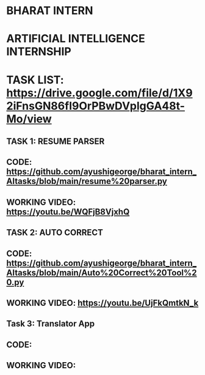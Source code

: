 # BHARAT INTERN 
# ARTIFICIAL INTELLIGENCE INTERNSHIP 
# TASK LIST: https://drive.google.com/file/d/1X92iFnsGN86fI9OrPBwDVplgGA48t-Mo/view

## TASK 1: RESUME PARSER
## CODE: https://github.com/ayushigeorge/bharat_intern_AItasks/blob/main/resume%20parser.py
## WORKING VIDEO: https://youtu.be/WQFjB8VjxhQ

## TASK 2: AUTO CORRECT
## CODE: https://github.com/ayushigeorge/bharat_intern_AItasks/blob/main/Auto%20Correct%20Tool%20.py
## WORKING VIDEO: https://youtu.be/UjFkQmtkN_k

## Task 3: Translator App
## CODE:
## WORKING VIDEO: 

